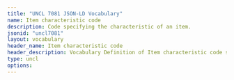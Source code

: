 ```yaml
---
title: "UNCL 7081 JSON-LD Vocabulary"
name: Item characteristic code
description: Code specifying the characteristic of an item.
jsonid: "uncl7081"
layout: vocabulary
header_name: Item characteristic code
header_description: Vocabulary Definition of Item characteristic code semantics in HTML format. JSON-LD format is available at [uncl7081.jsonld](/vocabulary/uncl7081.jsonld)
type: uncl
options:
---
```

